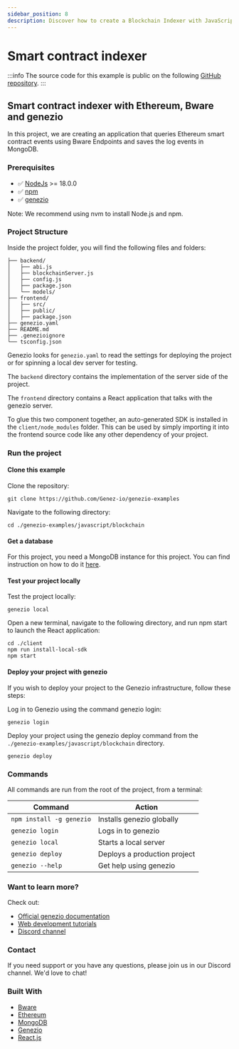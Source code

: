 ```yaml
---
sidebar_position: 8
description: Discover how to create a Blockchain Indexer with JavaScript. Follow our guide for step-by-step instructions on building a robust blockchain app
---
```


# Smart contract indexer

<head>
  <title>Blockchain Indexer Example with JavaScript</title>
</head>

:::info
The source code for this example is public on the following [GitHub repository](https://github.com/Genez-io/genezio-examples/tree/master/javascript/blockchain).
:::

## Smart contract indexer with Ethereum, Bware and genezio

In this project, we are creating an application that queries Ethereum smart contract events using Bware Endpoints and saves the log events in MongoDB.

### Prerequisites

- ✅ [NodeJs](https://nodejs.org/) >= 18.0.0
- ✅ [npm](https://genezio.com/)
- ✅ [genezio](https://genezio.com/)

Note: We recommend using nvm to install Node.js and npm.

### Project Structure

Inside the project folder, you will find the following files and folders:

```
├── backend/
│   ├── abi.js
│   ├── blockchainServer.js
│   ├── config.js
│   ├── package.json
│   └── models/
├── frontend/
│   ├── src/
│   ├── public/
│   ├── package.json
├── genezio.yaml
├── README.md
├── .genezioignore
└── tsconfig.json
```

Genezio looks for `genezio.yaml` to read the settings for deploying the project or for spinning a local dev server for testing.

The `backend` directory contains the implementation of the server side of the project.

The `frontend` directory contains a React application that talks with the genezio server.

To glue this two component together, an auto-generated SDK is installed in the `client/node_modules` folder. This can be used by simply importing it into the frontend source code like any other dependency of your project.

### Run the project

#### Clone this example

Clone the repository:

```
git clone https://github.com/Genez-io/genezio-examples
```

Navigate to the following directory:

```
cd ./genezio-examples/javascript/blockchain
```

#### Get a database

For this project, you need a MongoDB instance for this project. You can find instruction on how to do it [here](https://genezio.com/blog/how-to-add-a-mongodb-to-your-genezio-project/).

#### Test your project locally

Test the project locally:

```
genezio local
```

Open a new terminal, navigate to the following directory, and run npm start to launch the React application:

```
cd ./client
npm run install-local-sdk
npm start
```

#### Deploy your project with genezio

If you wish to deploy your project to the Genezio infrastructure, follow these steps:

Log in to Genezio using the command genezio login:

```
genezio login
```

Deploy your project using the genezio deploy command from the `./genezio-examples/javascript/blockchain` directory.

```
genezio deploy
```

### Commands

All commands are run from the root of the project, from a terminal:

| Command                  | Action                       |
| ------------------------ | ---------------------------- |
| `npm install -g genezio` | Installs genezio globally    |
| `genezio login`          | Logs in to genezio           |
| `genezio local`          | Starts a local server        |
| `genezio deploy`         | Deploys a production project |
| `genezio --help`         | Get help using genezio       |

### Want to learn more?

Check out:

- [Official genezio documentation](https://genezio.com/docs)
- [Web development tutorials](https://genezio.com/blog)
- [Discord channel](https://discord.gg/uc9H5YKjXv)

### Contact

If you need support or you have any questions, please join us in our Discord channel. We'd love to chat!

### Built With

- [Bware](https://bwarelabs.com/)
- [Ethereum](https://ethereum.org/en/)
- [MongoDB](https://www.mongodb.com/atlas/database)
- [Genezio](https://genezio.com/)
- [React.js](https://github.com/facebook/react)
